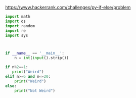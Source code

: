 https://www.hackerrank.com/challenges/py-if-else/problem

```python
import math
import os
import random
import re
import sys



if __name__ == '__main__':
    n = int(input().strip())

if n%2==1:
   print("Weird")
elif n>=6 and n<=20:
    print("Weird")
else:
    print("Not Weird")        
```
